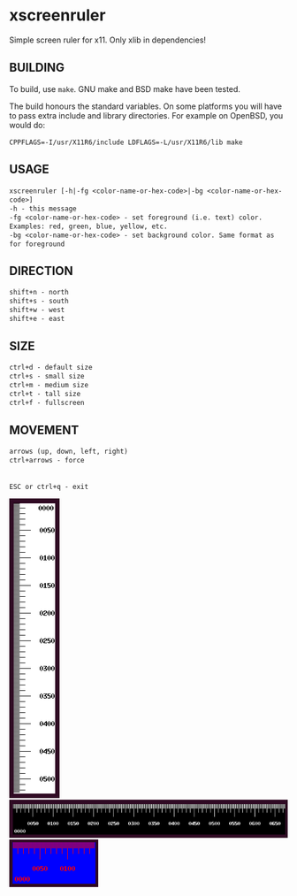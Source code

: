 # xscreenruler
Simple screen ruler for x11. Only xlib in dependencies!

## BUILDING

To build, use `make`. GNU make and BSD make have been tested.

The build honours the standard variables. On some platforms you will have to
pass extra include and library directories. For example on OpenBSD, you would
do:

```
CPPFLAGS=-I/usr/X11R6/include LDFLAGS=-L/usr/X11R6/lib make
```

## USAGE

```
xscreenruler [-h|-fg <color-name-or-hex-code>|-bg <color-name-or-hex-code>]
-h - this message
-fg <color-name-or-hex-code> - set foreground (i.e. text) color. Examples: red, green, blue, yellow, etc.
-bg <color-name-or-hex-code> - set background color. Same format as for foreground
```

## DIRECTION
```
shift+n - north
shift+s - south
shift+w - west
shift+e - east
```

## SIZE
```
ctrl+d - default size
ctrl+s - small size
ctrl+m - medium size
ctrl+t - tall size
ctrl+f - fullscreen
```

## MOVEMENT
```
arrows (up, down, left, right)
ctrl+arrows - force


ESC or ctrl+q - exit
```

![xscreenruler.png](https://github.com/6d7367/xscreenruler/blob/master/xscreenruler.png)
![xscreenruler.png](https://raw.githubusercontent.com/6d7367/xscreenruler/master/xscreenruler%20-fg%20white%20-bg%20black.png)
![xscreenruler.png](https://raw.githubusercontent.com/6d7367/xscreenruler/master/xscreenruler%20-fg%20red%20-bg%20blue.png)
